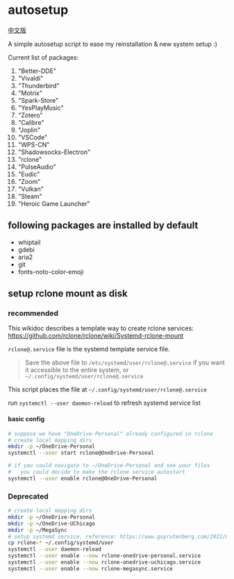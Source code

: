 # autosetup

[中文版](./README.md)

A simple autosetup script to ease my reinstallation & new system setup :)

Current list of packages:
1. "Better-DDE"
2. "Vivaldi"
3. "Thunderbird"
4. "Motrix"
5. "Spark-Store"
6. "YesPlayMusic"
7. "Zotero"
8. "Calibre"
9. "Joplin"
10. "VSCode"
11. "WPS-CN"
12. "Shadowsocks-Electron"
13. "rclone"
14. "PulseAudio"
15. "Eudic"
16. "Zoom"
17. "Vulkan"
18. "Steam"
19. "Heroic Game Launcher"

## following packages are installed by default

- whiptail
- gdebi
- aria2
- git
- fonts-noto-color-emoji

## setup rclone mount as disk

### recommended

This wikidoc describes a template way to create rclone services: https://github.com/rclone/rclone/wiki/Systemd-rclone-mount

`rclone@.service` file is the systemd template service file.
> Save the above file to `/etc/systemd/user/rclone@.service` if you want it accessible to the entire system, or `~/.config/systemd/user/rclone@.service`

This script places the file at `~/.config/systemd/user/rclone@.service`

run `systemctl --user daemon-reload` to refresh systemd service list

#### basic config

```bash
# suppose we have "OneDrive-Personal" already configured in rclone
# create local mapping dirs
mkdir -p ~/OneDrive-Personal
systemctl --user start rclone@OneDrive-Personal

# if you could navigate to ~/OneDrive-Personal and see your files
#   you could decide to make the rclone service autostart
systemctl --user enable rclone@OneDrive-Personal
```

### Deprecated

```bash
# create local mapping dirs
mkdir -p ~/OneDrive-Personal
mkdir -p ~/OneDrive-UChicago
mkdir -p ~/MegaSync
# setup systemd service, reference: https://www.guyrutenberg.com/2021/06/25/autostart-rclone-mount-using-systemd/
cp rclone-* ~/.config/systemd/user
systemctl --user daemon-reload
systemctl --user enable --now rclone-onedrive-personal.service
systemctl --user enable --now rclone-onedrive-uchicago.service
systemctl --user enable --now rclone-megasync.service
```
